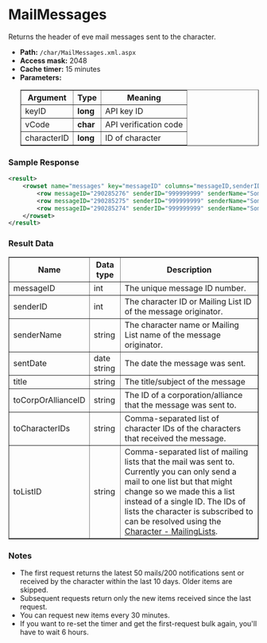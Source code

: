 # MailMessages
Returns the header of eve mail messages sent to the character.

* __Path:__ ``/char/MailMessages.xml.aspx``
* __Access mask:__ 2048
* __Cache timer:__ 15 minutes
* __Parameters:__
    <table border="1">
        <tbody>
            <tr>
                <th>Argument</th>
                <th>Type</th>
                <th>Meaning</th>
            </tr>
            <tr>
                <td>keyID</td>
                <td><strong>long</strong></td>
                <td>API key ID</td>
            </tr>
            <tr>
                <td>vCode</td>
                <td><strong>char</strong></td>
                <td>API verification code</td>
            </tr>
            <tr>
                <td>characterID</td>
                <td><strong>long</strong></td>
                <td>ID of character</td>
            </tr>
        </tbody>
    </table>

### Sample Response

```xml
<result>
    <rowset name="messages" key="messageID" columns="messageID,senderID,senderName,sentDate,title,toCorpOrAllianceID,toCharacterIDs,toListID">
        <row messageID="290285276" senderID="999999999" senderName="Some guy" sentDate="2009-12-01 01:04:00" title="Corp mail" toCorpOrAllianceID="999999999" toCharacterIDs="" toListID="" />
        <row messageID="290285275" senderID="999999999" senderName="Some guy" sentDate="2009-12-01 01:04:00" title="Personal mail" toCorpOrAllianceID="" toCharacterIDs="999999999" toListID="" />
        <row messageID="290285274" senderID="999999999" senderName="Some guy" sentDate="2009-12-01 01:04:00" title="Message to mailing list" toCorpOrAllianceID="" toCharacterIDs="" toListID="999999999" />
    </rowset>
</result>
```  

### Result Data

<table border="1">
    <tbody>
        <tr>
            <th>Name</th>
            <th>Data type</th>
            <th>Description</th>
        </tr>
        <tr>
            <td>messageID</td>
            <td>int</td>
            <td>The unique message ID number.</td>
        </tr>
        <tr>
            <td>senderID</td>
            <td>int</td>
            <td>The character ID or Mailing List ID of the message originator.</td>
        </tr>
        <tr>
            <td>senderName</td>
            <td>string</td>
            <td>The character name or Mailing List name of the message originator.</td>
        </tr>
        <tr>
            <td>sentDate</td>
            <td>date string</td>
            <td>The date the message was sent.</td>
        </tr>
        <tr>
            <td>title</td>
            <td>string</td>
            <td>The title/subject of the message</td>
        </tr>
        <tr>
            <td>toCorpOrAllianceID</td>
            <td>string</td>
            <td>The ID of a corporation/alliance that the message was sent to.</td>
        </tr>
        <tr>
            <td>toCharacterIDs</td>
            <td>string</td>
            <td>Comma-separated list of character IDs of the characters that received the message.</td>
        </tr>
        <tr>
            <td>toListID</td>
            <td>string</td>
            <td>Comma-separated list of mailing lists that the mail was sent to. Currently you can only send a mail to one list but that might change so we made this a list instead of a single ID. The IDs of lists the character is subscribed to can be resolved using the <a href="char_mailinglists.html">Character - MailingLists</a>.</td>
        </tr>
    </tbody>
</table>

### Notes

* The first request returns the latest 50 mails/200 notifications sent or received by the character within the last 10 days. Older items are skipped.
* Subsequent requests return only the new items received since the last request.
* You can request new items every 30 minutes.
* If you want to re-set the timer and get the first-request bulk again, you'll have to wait 6 hours.
